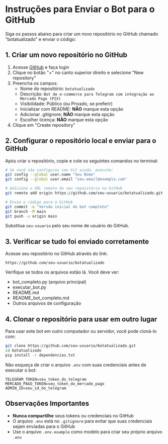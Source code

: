 # Instruções para Enviar o Bot para o GitHub

Siga os passos abaixo para criar um novo repositório no GitHub chamado "botatualizado" e enviar o código:

## 1. Criar um novo repositório no GitHub

1. Acesse [GitHub](https://github.com) e faça login
2. Clique no botão "+" no canto superior direito e selecione "New repository"
3. Preencha os campos:
   - Nome do repositório: `botatualizado`
   - Descrição: `Bot de e-commerce para Telegram com integração ao Mercado Pago (PIX)`
   - Visibilidade: Público (ou Privado, se preferir)
   - Inicializar com README: **NÃO** marque esta opção
   - Adicionar .gitignore: **NÃO** marque esta opção
   - Escolher licença: **NÃO** marque esta opção
4. Clique em "Create repository"

## 2. Configurar o repositório local e enviar para o GitHub

Após criar o repositório, copie e cole os seguintes comandos no terminal:

```bash
# Se você não configurou seu Git ainda, execute:
git config --global user.name "Seu Nome"
git config --global user.email "seu-email@exemplo.com"

# Adicione o URL remoto do seu repositório no GitHub
git remote add origin https://github.com/seu-usuario/botatualizado.git

# Envie o código para o GitHub
git commit -m "Versão inicial do bot completo"
git branch -M main
git push -u origin main
```

Substitua `seu-usuario` pelo seu nome de usuário do GitHub.

## 3. Verificar se tudo foi enviado corretamente

Acesse seu repositório no GitHub através do link:
```
https://github.com/seu-usuario/botatualizado
```

Verifique se todos os arquivos estão lá. Você deve ver:
- bot_completo.py (arquivo principal)
- executar_bot.py
- README.md 
- README_bot_completo.md
- Outros arquivos de configuração

## 4. Clonar o repositório para usar em outro lugar

Para usar este bot em outro computador ou servidor, você pode cloná-lo com:

```bash
git clone https://github.com/seu-usuario/botatualizado.git
cd botatualizado
pip install -r dependencias.txt
```

Não esqueça de criar o arquivo `.env` com suas credenciais antes de executar o bot:

```
TELEGRAM_TOKEN=seu_token_do_telegram
MERCADO_PAGO_TOKEN=seu_token_do_mercado_pago
ADMIN_ID=seu_id_do_telegram
```

## Observações Importantes

- **Nunca compartilhe** seus tokens ou credenciais no GitHub
- O arquivo `.env` está no `.gitignore` para evitar que suas credenciais sejam enviadas para o GitHub
- Use o arquivo `.env.example` como modelo para criar seu próprio arquivo `.env`